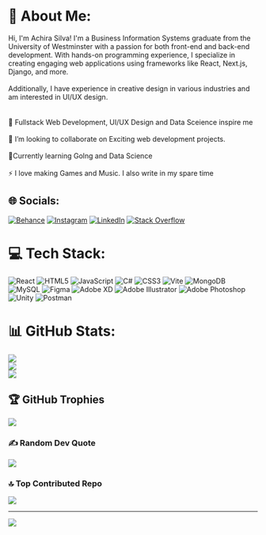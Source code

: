 # 💫 About Me:
Hi, I'm Achira Silva! I'm a Business Information Systems graduate from the University of Westminster with a passion for both front-end and back-end development. With hands-on programming experience, I specialize in creating engaging web applications using frameworks like React, Next.js, Django, and more. <br><br>Additionally, I have experience in creative design in various industries and am interested in UI/UX design.<br><br><br>🎯 Fullstack Web Development, UI/UX Design and Data Sceience inspire me<br><br>🤝 I’m looking to collaborate on Exciting web development projects.<br><br>🌱Currently learning Golng and Data Science<br><br>⚡ I love making Games and Music. I also write in my spare time


## 🌐 Socials:
[![Behance](https://img.shields.io/badge/Behance-1769ff?logo=behance&logoColor=white)](https://behance.net/achira_silva) [![Instagram](https://img.shields.io/badge/Instagram-%23E4405F.svg?logo=Instagram&logoColor=white)](https://instagram.com/axhira) [![LinkedIn](https://img.shields.io/badge/LinkedIn-%230077B5.svg?logo=linkedin&logoColor=white)](https://linkedin.com/in/achira-silva) [![Stack Overflow](https://img.shields.io/badge/-Stackoverflow-FE7A16?logo=stack-overflow&logoColor=white)](https://stackoverflow.com/users/23546525) 

# 💻 Tech Stack:
![React](https://img.shields.io/badge/react-%2320232a.svg?style=for-the-badge&logo=react&logoColor=%2361DAFB) ![HTML5](https://img.shields.io/badge/html5-%23E34F26.svg?style=for-the-badge&logo=html5&logoColor=white) ![JavaScript](https://img.shields.io/badge/javascript-%23323330.svg?style=for-the-badge&logo=javascript&logoColor=%23F7DF1E) ![C#](https://img.shields.io/badge/c%23-%23239120.svg?style=for-the-badge&logo=csharp&logoColor=white) ![CSS3](https://img.shields.io/badge/css3-%231572B6.svg?style=for-the-badge&logo=css3&logoColor=white) ![Vite](https://img.shields.io/badge/vite-%23646CFF.svg?style=for-the-badge&logo=vite&logoColor=white) ![MongoDB](https://img.shields.io/badge/MongoDB-%234ea94b.svg?style=for-the-badge&logo=mongodb&logoColor=white) ![MySQL](https://img.shields.io/badge/mysql-4479A1.svg?style=for-the-badge&logo=mysql&logoColor=white) ![Figma](https://img.shields.io/badge/figma-%23F24E1E.svg?style=for-the-badge&logo=figma&logoColor=white) ![Adobe XD](https://img.shields.io/badge/Adobe%20XD-470137?style=for-the-badge&logo=Adobe%20XD&logoColor=#FF61F6) ![Adobe Illustrator](https://img.shields.io/badge/adobe%20illustrator-%23FF9A00.svg?style=for-the-badge&logo=adobe%20illustrator&logoColor=white) ![Adobe Photoshop](https://img.shields.io/badge/adobe%20photoshop-%2331A8FF.svg?style=for-the-badge&logo=adobe%20photoshop&logoColor=white) ![Unity](https://img.shields.io/badge/unity-%23000000.svg?style=for-the-badge&logo=unity&logoColor=white) ![Postman](https://img.shields.io/badge/Postman-FF6C37?style=for-the-badge&logo=postman&logoColor=white)
# 📊 GitHub Stats:
![](https://github-readme-stats.vercel.app/api?username=achira7&theme=transparent&hide_border=false&include_all_commits=true&count_private=true)<br/>
![](https://github-readme-streak-stats.herokuapp.com/?user=achira7&theme=transparent&hide_border=false)<br/>
![](https://github-readme-stats.vercel.app/api/top-langs/?username=achira7&theme=transparent&hide_border=false&include_all_commits=true&count_private=true&layout=compact)

## 🏆 GitHub Trophies
![](https://github-profile-trophy.vercel.app/?username=achira7&theme=radical&no-frame=false&no-bg=true&margin-w=4)

### ✍️ Random Dev Quote
![](https://quotes-github-readme.vercel.app/api?type=horizontal&theme=radical)

### 🔝 Top Contributed Repo
![](https://github-contributor-stats.vercel.app/api?username=achira7&limit=5&theme=dark&combine_all_yearly_contributions=true)

---
[![](https://visitcount.itsvg.in/api?id=achira7&icon=0&color=0)](https://visitcount.itsvg.in)

<!-- Proudly created with GPRM ( https://gprm.itsvg.in ) -->